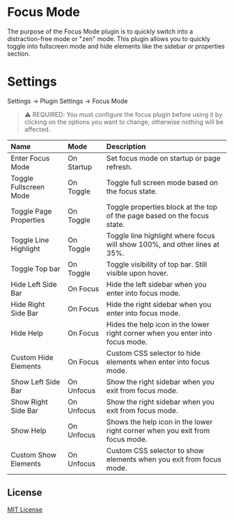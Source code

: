 # Focus Mode
The purpose of the Focus Mode plugin is to quickly switch into a distraction-free mode or "zen" mode.  This plugin allows you to quickly toggle into fullscreen mode and hide elements like the sidebar or properties section.

# Settings
 Settings -> Plugin Settings -> Focus Mode
> ⚠️ REQUIRED: You must configure the focus plugin before using it by clicking on the options you want to change, otherwise nothing will be affected.


| Name                   | Mode        | Description                                                                   |
|:-----------------------|:------------|:------------------------------------------------------------------------------|
| Enter Focus Mode       | On Startup  | Set focus mode on startup or page refresh.                                    |
| Toggle Fullscreen Mode | On Toggle   | Toggle full screen mode based on the focus state.                             |
| Toggle Page Properties | On Toggle   | Toggle properties block at the top of the page based on the focus state.      |
| Toggle Line Highlight  | On Toggle   | Toggle line highlight where focus will show 100%, and other lines at 35%.     |
| Toggle Top bar         | On Toggle   | Toggle visibility of top bar. Still visible upon hover.                       |
| Hide Left Side Bar     | On Focus    | Hide the left sidebar when you enter into focus mode.                         |
| Hide Right Side Bar    | On Focus    | Hide the right sidebar when you enter into focus mode.                        |
| Hide Help              | On Focus    | Hides the help icon in the lower right corner when you enter into focus mode. |
| Custom Hide Elements   | On Focus    | Custom CSS selector to hide elements when enter into focus mode.              |
| Show Left Side Bar     | On Unfocus  | Show the right sidebar when you exit from focus mode.                         |
| Show Right Side Bar    | On Unfocus  | Show the right sidebar when you exit from focus mode.                         |
| Show Help              | On Unfocus  | Shows the help icon in the lower right corner when you exit from focus mode.  |
| Custom Show Elements   | On Unfocus  | Custom CSS selector to show elements when you exit from focus mode.           |

## License

[MIT License](./LICENSE)

